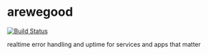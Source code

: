 arewegood
=========

[![Build Status](https://travis-ci.org/hashtag-include/arewegood-web.svg?branch=master)](https://travis-ci.org/hashtag-include/arewegood-web)  
  
realtime error handling and uptime for services and apps that matter  
